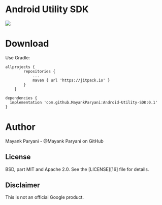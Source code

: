 # Android Utility SDK
[![](https://jitpack.io/v/MayankParyani/Android-Utility-SDK.svg)](https://jitpack.io/#MayankParyani/Android-Utility-SDK)

# Download
Use Gradle:

```top level gradle
allprojects {
		repositories {
			...
			maven { url 'https://jitpack.io' }
		}
	}

dependencies {
  implementation 'com.github.MayankParyani:Android-Utility-SDK:0.1'
}
```
# Author

Mayank Paryani - @Mayank Paryani on GitHub

License
-------
BSD, part MIT and Apache 2.0. See the [LICENSE][16] file for details.

Disclaimer
---------
This is not an official Google product.
